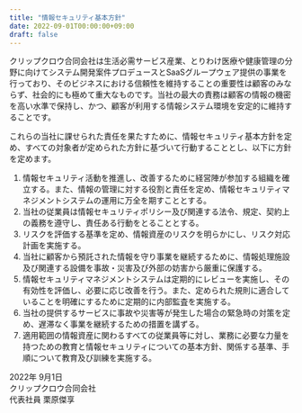 ```yaml
---
title: "情報セキュリティ基本方針"
date: 2022-09-01T00:00:00+09:00
draft: false
---
```


<section class="innerblock security">

クリップクロウ合同会社は生活必需サービス産業、とりわけ医療や健康管理の分野に向けてシステム開発案件プロデュースとSaaSグループウェア提供の事業を行っており、そのビジネスにおける信頼性を維持することの重要性は顧客のみならず、社会的にも極めて重大なものです。当社の最大の責務は顧客の情報の機密を高い水準で保持し、かつ、顧客が利用する情報システム環境を安定的に維持することです。

これらの当社に課せられた責任を果たすために、情報セキュリティ基本方針を定め、すべての対象者が定められた方針に基づいて行動することとし、以下に方針を定めます。

1. 情報セキュリティ活動を推進し、改善するために経営陣が参加する組織を確立する。また、情報の管理に対する役割と責任を定め、情報セキュリティマネジメントシステムの運用に万全を期すこととする。
1. 当社の従業員は情報セキュリティポリシー及び関連する法令、規定、契約上の義務を遵守し、責任ある行動をとることとする。
1. リスクを評価する基準を定め、情報資産のリスクを明らかにし、リスク対応計画を実施する。
1. 当社に顧客から預託された情報を守り事業を継続するために、情報処理施設及び関連する設備を事故・災害及び外部の妨害から厳重に保護する。
1. 情報セキュリティマネジメントシステムは定期的にレビューを実施し、その有効性を評価し、必要に応じ改善を行う。また、定められた規則に適合していることを明確にするために定期的に内部監査を実施する。
1. 当社の提供するサービスに事故や災害等が発生した場合の緊急時の対策を定め、遅滞なく事業を継続するための措置を講ずる。
1. 適用範囲の情報資産に関わるすべての従業員等に対し、業務に必要な力量を持つための教育と情報セキュリティについての基本方針、関係する基準、手順について教育及び訓練を実施する。

2022年 9月1日<br> クリップクロウ合同会社<br> 代表社員 栗原傑享

</section>
